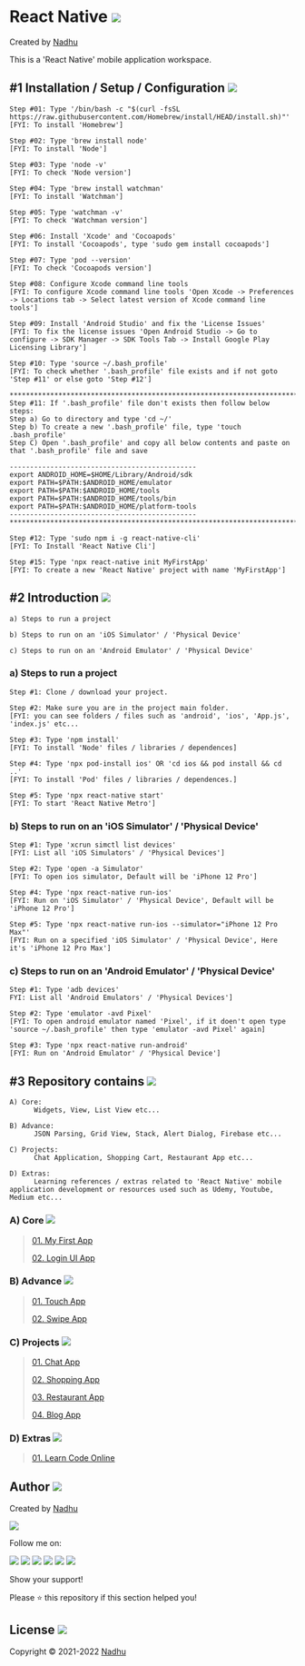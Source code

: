 # React Native [<img src="https://github.com/iamnadhu/ReactNative/blob/master/Resources/react-native-icon.png">](https://github.com/iamnadhu/ReactNative)
Created by [Nadhu](https://linktr.ee/iamnadhu)

This is a 'React Native' mobile application workspace.


## #1 Installation / Setup / Configuration [<img src="https://github.com/iamnadhu/ReactNative/blob/master/Resources/install-icon.png">](https://github.com/iamnadhu/ReactNative)
```
Step #01: Type '/bin/bash -c "$(curl -fsSL https://raw.githubusercontent.com/Homebrew/install/HEAD/install.sh)"'
[FYI: To install 'Homebrew']

Step #02: Type 'brew install node'
[FYI: To install 'Node']

Step #03: Type 'node -v'
[FYI: To check 'Node version']

Step #04: Type 'brew install watchman'
[FYI: To install 'Watchman']

Step #05: Type 'watchman -v'
[FYI: To check 'Watchman version']

Step #06: Install 'Xcode' and 'Cocoapods'
[FYI: To install 'Cocoapods', type 'sudo gem install cocoapods']

Step #07: Type 'pod --version'
[FYI: To check 'Cocoapods version']

Step #08: Configure Xcode command line tools
[FYI: To configure Xcode command line tools 'Open Xcode -> Preferences -> Locations tab -> Select latest version of Xcode command line tools']

Step #09: Install 'Android Studio' and fix the 'License Issues'
[FYI: To fix the license issues 'Open Android Studio -> Go to configure -> SDK Manager -> SDK Tools Tab -> Install Google Play Licensing Library']

Step #10: Type 'source ~/.bash_profile'
[FYI: To check whether '.bash_profile' file exists and if not goto 'Step #11' or else goto 'Step #12']

**********************************************************************************************************
Step #11: If '.bash_profile' file don't exists then follow below steps:
Step a) Go to directory and type 'cd ~/'
Step b) To create a new '.bash_profile' file, type 'touch .bash_profile'
Step C) Open '.bash_profile' and copy all below contents and paste on that '.bash_profile' file and save

----------------------------------------------
export ANDROID_HOME=$HOME/Library/Android/sdk
export PATH=$PATH:$ANDROID_HOME/emulator
export PATH=$PATH:$ANDROID_HOME/tools
export PATH=$PATH:$ANDROID_HOME/tools/bin
export PATH=$PATH:$ANDROID_HOME/platform-tools
----------------------------------------------
**********************************************************************************************************

Step #12: Type 'sudo npm i -g react-native-cli'
[FYI: To Install 'React Native Cli']

Step #15: Type 'npx react-native init MyFirstApp'
[FYI: To create a new 'React Native' project with name 'MyFirstApp']
```


## #2 Introduction [<img src="https://github.com/iamnadhu/ReactNative/blob/master/Resources/introduction-icon.png">](https://github.com/iamnadhu/ReactNative)

```
a) Steps to run a project

b) Steps to run on an 'iOS Simulator' / 'Physical Device'

c) Steps to run on an 'Android Emulator' / 'Physical Device'
```

### a) Steps to run a project
```
Step #1: Clone / download your project.

Step #2: Make sure you are in the project main folder.
[FYI: you can see folders / files such as 'android', 'ios', 'App.js', 'index.js' etc... 

Step #3: Type 'npm install'
[FYI: To install 'Node' files / libraries / dependences]

Step #4: Type 'npx pod-install ios' OR 'cd ios && pod install && cd ..'
[FYI: To install 'Pod' files / libraries / dependences.]

Step #5: Type 'npx react-native start'
[FYI: To start 'React Native Metro']
```

### b) Steps to run on an 'iOS Simulator' / 'Physical Device'
```
Step #1: Type 'xcrun simctl list devices'
[FYI: List all 'iOS Simulators' / 'Physical Devices']

Step #2: Type 'open -a Simulator'
[FYI: To open ios simulator, Default will be 'iPhone 12 Pro']

Step #4: Type 'npx react-native run-ios'
[FYI: Run on 'iOS Simulator' / 'Physical Device', Default will be 'iPhone 12 Pro']

Step #5: Type 'npx react-native run-ios --simulator="iPhone 12 Pro Max"'
[FYI: Run on a specified 'iOS Simulator' / 'Physical Device', Here it's 'iPhone 12 Pro Max']
```

### c) Steps to run on an 'Android Emulator' / 'Physical Device'
```
Step #1: Type 'adb devices'
FYI: List all 'Android Emulators' / 'Physical Devices']

Step #2: Type 'emulator -avd Pixel'
[FYI: To open android emulator named 'Pixel', if it doen't open type 'source ~/.bash_profile' then type 'emulator -avd Pixel' again]

Step #3: Type 'npx react-native run-android'
[FYI: Run on 'Android Emulator' / 'Physical Device']
```


## #3 Repository contains [<img src="https://github.com/iamnadhu/ReactNative/blob/master/Resources/repository-icon.png">](https://github.com/iamnadhu/ReactNative)

```
A) Core:
      Widgets, View, List View etc...

B) Advance:
      JSON Parsing, Grid View, Stack, Alert Dialog, Firebase etc...

C) Projects:
      Chat Application, Shopping Cart, Restaurant App etc...

D) Extras:
      Learning references / extras related to 'React Native' mobile application development or resources used such as Udemy, Youtube, Medium etc...
```


### A) Core [<img src="https://github.com/iamnadhu/ReactNative/blob/master/Resources/tutorials-icon.png">](https://github.com/iamnadhu/ReactNative)
>
> [01. My First App](https://github.com/iamnadhu/ReactNative/tree/master/Core/My%20First%20App)
>
> [02. Login UI App](https://github.com/iamnadhu/ReactNative/tree/master/Core/Login%20UI%20App)
>

### B) Advance [<img src="https://github.com/iamnadhu/ReactNative/blob/master/Resources/sessions-icon.png">](https://github.com/iamnadhu/ReactNative)
>
> [01. Touch App](https://github.com/iamnadhu/ReactNative/tree/master/Advance/Touch%20App)
>
> [02. Swipe App](https://github.com/iamnadhu/ReactNative/tree/master/Advance/Swipe%20App)
>

### C) Projects [<img src="https://github.com/iamnadhu/ReactNative/blob/master/Resources/projects-icon.png">](https://github.com/iamnadhu/ReactNative)
>
> [01. Chat App](https://github.com/iamnadhu/ReactNative/tree/master/Projects/Chat%20App)
>
> [02. Shopping App](https://github.com/iamnadhu/ReactNative/tree/master/Projects/Shopping%20App)
>
> [03. Restaurant App](https://github.com/iamnadhu/ReactNative/tree/master/Projects/Restaurant%20App)
>
> [04. Blog App](https://github.com/iamnadhu/ReactNative/tree/master/Projects/Blog%20App)
>

### D) Extras [<img src="https://github.com/iamnadhu/ReactNative/blob/master/Resources/extras-icon.png">](https://github.com/iamnadhu/ReactNative)
>
> [01. Learn Code Online](https://github.com/iamnadhu/ReactNative/tree/master/Extras/Learn%20Code%20Online)
>


## Author [<img src="https://github.com/iamnadhu/ReactNative/blob/master/Resources/auther-icon.png">](https://linktr.ee/iamnadhu)
Created by [Nadhu](https://linktr.ee/iamnadhu)

[<img src="https://github.com/iamnadhu/ReactNative/blob/master/Resources/nadhu-icon.jpg">](https://linktr.ee/iamnadhu)

Follow me on: 

[<img src="https://github.com/iamnadhu/ReactNative/blob/master/Resources/telegram-icon.png">](https://t.me/iamnadhu)
[<img src="https://github.com/iamnadhu/ReactNative/blob/master/Resources/instagram-icon.png">](https://www.instagram.com/iamnadhu/)
[<img src="https://github.com/iamnadhu/ReactNative/blob/master/Resources/whatsapp-icon.png">](https://api.whatsapp.com/send?phone=917293451396&lang=en)
[<img src="https://github.com/iamnadhu/ReactNative/blob/master/Resources/linkedin-icon.png">](https://www.linkedin.com/in/iamnadhu/)
[<img src="https://github.com/iamnadhu/ReactNative/blob/master/Resources/facebook-icon.png">](https://www.facebook.com/iamnadhu/)
[<img src="https://github.com/iamnadhu/ReactNative/blob/master/Resources/github-icon.png">](https://github.com/iamnadhu)


Show your support!

Please ⭐️   this repository if this section helped you!


## License [<img src="https://github.com/iamnadhu/ReactNative/blob/master/Resources/license-icon.png">](https://github.com/iamnadhu/ReactNative)
Copyright © 2021-2022 [Nadhu](https://linktr.ee/iamnadhu)
